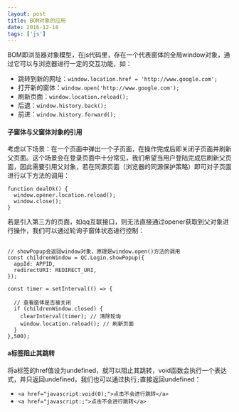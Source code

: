 ```yaml
---
layout: post
title: BOM对象的应用
date: 2016-12-18
tags: ['js']
---
```


BOM即浏览器对象模型，在js代码里，存在一个代表窗体的全局window对象，通过它可以与浏览器进行一定的交互功能，如：
+ 跳转到新的网址：`window.location.href = 'http://www.google.com';`
+ 打开新的窗体：`window.open('http://www.google.com');`
+ 刷新页面：`window.location.reload();`
+ 后退：`window.history.back();`
+ 前进：`window.history.forward();`

#### 子窗体与父窗体对象的引用
考虑以下场景：在一个页面中弹出一个子页面，在操作完成后即关闭子页面并刷新父页面。这个场景会在登录页面中十分常见，我们希望当用户登陆完成后刷新父页面，因此需要引用父对象，若在同源页面（浏览器的同源保护策略）即可对子页面进行以下方法的调用：

```
function dealOk() {
  window.opener.location.reload();
  window.close();
}
```

若是引入第三方的页面，如qq互联接口，则无法直接通过opener获取到父对象进行操作，我们可以通过轮询子窗体状态进行控制：

```

// showPopup会返回window对象，原理是window.open()方法的调用
const childrenWindow = QC.Login.showPopup({
  appId: APPID,
  redirectURI: REDIRECT_URI,
});

const timer = setInterval(() => {

  // 查看窗体是否被关闭
  if (childrenWindow.closed) {
    clearInterval(timer); // 清除轮询
    window.location.reload(); // 刷新页面
  }
},500);
```

#### a标签阻止其跳转
将a标签的href值设为undefined，就可以阻止其跳转，void函数会执行一个表达式，并只返回undefined，我们也可以通过执行`;`直接返回undefined：

+ `<a href="javascript:void(0);">点击不会进行跳转</a>`
+ `<a href="javascript:;">点击不会进行跳转</a>`
